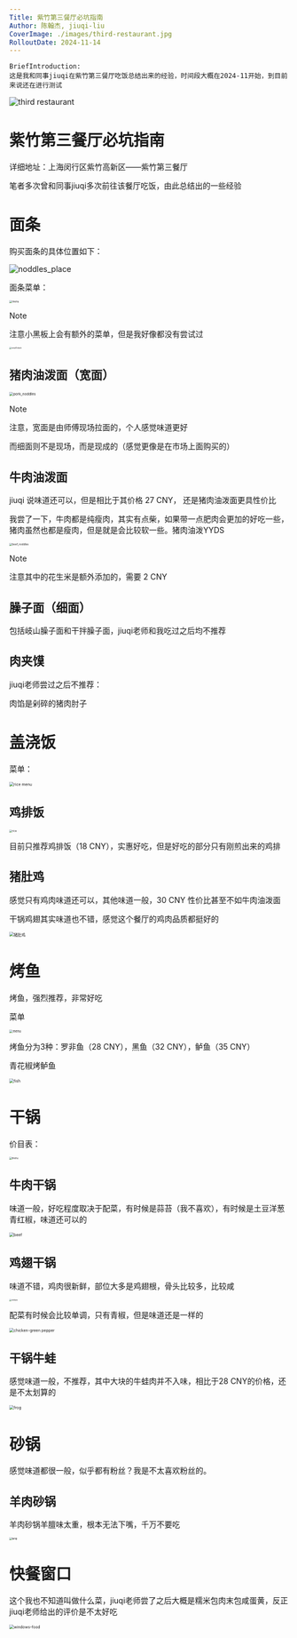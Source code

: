 ```yaml
---
Title: 紫竹第三餐厅必坑指南
Author: 陈翰杰, jiuqi-liu
CoverImage: ./images/third-restaurant.jpg
RolloutDate: 2024-11-14
---
```


```
BriefIntroduction: 
这是我和同事jiuqi在紫竹第三餐厅吃饭总结出来的经验，时间段大概在2024-11开始，到目前来说还在进行测试
```

<!-- split -->

![third restaurant](./images/third-restaurant.jpg)

# 紫竹第三餐厅必坑指南

详细地址：上海闵行区紫竹高新区——紫竹第三餐厅

笔者多次曾和同事jiuqi多次前往该餐厅吃饭，由此总结出的一些经验



# 面条

购买面条的具体位置如下：

![noddles_place](./image/noddles_palce.png)

面条菜单：

<img src="./images/noddles-menu.jpg" alt="menu" style="zoom:33%;" />

> [!note]
>
> 注意小黑板上会有额外的菜单，但是我好像都没有尝试过
>
> <img src="./images/noddles-small-black.jpg" alt="small black" style="zoom:25%;" />
>
> 



## 猪肉油泼面（宽面）

<img src="./images/pork-noddles.jpg" alt="pork_noddles" style="zoom:45%;" />

> [!note]
>
> 注意，宽面是由师傅现场拉面的，个人感觉味道更好
>
> 而细面则不是现场，而是现成的（感觉更像是在市场上面购买的）

## 牛肉油泼面

jiuqi 说味道还可以，但是相比于其价格 27 CNY， 还是猪肉油泼面更具性价比

我尝了一下，牛肉都是纯瘦肉，其实有点柴，如果带一点肥肉会更加的好吃一些，猪肉虽然也都是瘦肉，但是就是会比较软一些。猪肉油泼YYDS

<img src="./images/beef-noddles.jpg" alt="beef_noddles" style="zoom:33%;" />

> [!note]
>
> 注意其中的花生米是额外添加的，需要 2 CNY

## 臊子面（细面）

包括岐山臊子面和干拌臊子面，jiuqi老师和我吃过之后均不推荐

## 肉夹馍

jiuqi老师尝过之后不推荐：

肉馅是剁碎的猪肉肘子

# 盖浇饭

菜单：

<img src="./images/rice-menu.jpg" alt="rice menu" style="zoom:50%;" />

## 鸡排饭

<img src="./images/chicken-cutlet-rice.jpg" alt="rice" style="zoom:33%;" />

目前只推荐鸡排饭（18 CNY），实惠好吃，但是好吃的部分只有刚煎出来的鸡排

## 猪肚鸡

感觉只有鸡肉味道还可以，其他味道一般，30 CNY 性价比甚至不如牛肉油泼面

干锅鸡翅其实味道也不错，感觉这个餐厅的鸡肉品质都挺好的

<img src="./images/pork-stomach-chicken.jpg" alt="猪肚鸡" style="zoom:50%;" />



# 烤鱼

烤鱼，强烈推荐，非常好吃

菜单

<img src="./images/fish-menu.jpg" alt="menu" style="zoom:40%;" />



烤鱼分为3种：罗非鱼（28 CNY），黑鱼（32 CNY），鲈鱼（35 CNY）

青花椒烤鲈鱼

<img src="./images/grilled-fish.jpg" alt="fish" style="zoom:50%;" />

# 干锅

价目表：

<img src="./images/dry-pot-menu.jpeg" alt="menu" style="zoom:30%;" />

## 牛肉干锅

味道一般，好吃程度取决于配菜，有时候是蒜苔（我不喜欢），有时候是土豆洋葱青红椒，味道还可以的

<img src="./images/dry-pot-beef.jpg" alt="beef" style="zoom:50%;" />

## 鸡翅干锅

味道不错，鸡肉很新鲜，部位大多是鸡翅根，骨头比较多，比较咸

<img src="./images/dry-pot-chicken.jpeg" alt="chiken" style="zoom:25%;" />

配菜有时候会比较单调，只有青椒，但是味道还是一样的

<img src="./images/dry-pot-chicken-green.jpg" alt="chicken-green pepper" style="zoom:50%;" />

## 干锅牛蛙

感觉味道一般，不推荐，其中大块的牛蛙肉并不入味，相比于28 CNY的价格，还是不太划算的

<img src="./images/frog-dry-pot.jpg" alt="frog" style="zoom:50%;" />

# 砂锅

感觉味道都很一般，似乎都有粉丝？我是不太喜欢粉丝的。

## 羊肉砂锅

羊肉砂锅羊膻味太重，根本无法下嘴，千万不要吃

<img src="./images/lamb-clay-pot.jpg" alt="lamp" style="zoom:30%;" />

# 快餐窗口

这个我也不知道叫做什么菜，jiuqi老师尝了之后大概是糯米包肉末包咸蛋黄，反正jiuqi老师给出的评价是不太好吃

<img src="./images/windows-food.jpg" alt="windows-food" style="zoom:50%;" />

